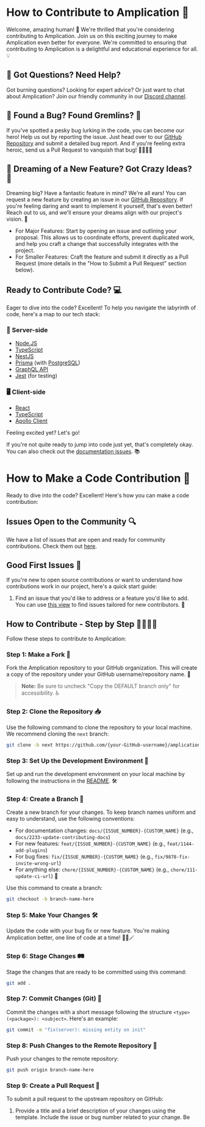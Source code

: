 # How to Contribute to Amplication 🚀

Welcome, amazing human! 🎉 We're thrilled that you're considering contributing to Amplication. Join us on this exciting journey to make Amplication even better for everyone. We're committed to ensuring that contributing to Amplication is a delightful and educational experience for all. 💡

## 🙋 Got Questions? Need Help?

Got burning questions? Looking for expert advice? Or just want to chat about Amplication? Join our friendly community in our [Discord channel](https://amplication.com/discord).

## 🐞 Found a Bug? Found Gremlins? 👾

If you've spotted a pesky bug lurking in the code, you can become our hero! Help us out by reporting the issue. Just head over to our [GitHub Repository](https://github.com/amplication/amplication/issues/new?assignees=&labels=type%3A%20bug&template=bug_report.md&title=) and submit a detailed bug report. And if you're feeling extra heroic, send us a Pull Request to vanquish that bug! 🦸‍♀️🦸‍♂️

## 🚀 Dreaming of a New Feature? Got Crazy Ideas? 🚁

Dreaming big? Have a fantastic feature in mind? We're all ears! You can request a new feature by creating an issue in our [GitHub Repository](https://github.com/amplication/amplication/issues/new?assignees=&labels=type%3A%20feature%20request&template=feature_request.md&title=). If you're feeling daring and want to implement it yourself, that's even better! Reach out to us, and we'll ensure your dreams align with our project's vision. 🌟

- For Major Features: Start by opening an issue and outlining your proposal. This allows us to coordinate efforts, prevent duplicated work, and help you craft a change that successfully integrates with the project.
- For Smaller Features: Craft the feature and submit it directly as a Pull Request (more details in the "How to Submit a Pull Request" section below).

## Ready to Contribute Code? 💻

Eager to dive into the code? Excellent! To help you navigate the labyrinth of code, here's a map to our tech stack:

### 🏢 Server-side

- [Node.JS](https://nodejs.org/)
- [TypeScript](https://www.typescriptlang.org/docs)
- [NestJS](https://docs.nestjs.com/)
- [Prisma](https://www.prisma.io/docs/) (with [PostgreSQL](https://www.postgresql.org/about/))
- [GraphQL API](https://docs.nestjs.com/graphql/quick-start)
- [Jest](https://docs.nestjs.com/fundamentals/testing) (for testing)

### 🖥️ Client-side

- [React](https://reactjs.org/docs/getting-started.html)
- [TypeScript](https://www.typescriptlang.org/docs)
- [Apollo Client](https://www.apollographql.com/docs/react/)

Feeling excited yet? Let's go!

If you're not quite ready to jump into code just yet, that's completely okay. You can also check out the [documentation issues](https://github.com/amplication/amplication/labels/type%3A%20docs). 📚

# How to Make a Code Contribution 🌟

Ready to dive into the code? Excellent! Here's how you can make a code contribution:

## Issues Open to the Community 🔍

We have a list of issues that are open and ready for community contributions. Check them out [here](https://github.com/amplication/amplication/issues?q=is%3Aopen+is%3Aissue+label%3A%22open+to+community%22).

## Good First Issues 🥇

If you're new to open source contributions or want to understand how contributions work in our project, here's a quick start guide:

1. Find an issue that you'd like to address or a feature you'd like to add. You can use [this view](https://github.com/amplication/amplication/issues?q=is%3Aopen+is%3Aissue+label%3A%22good%20first%20issue%22) to find issues tailored for new contributors. 🌈

## How to Contribute - Step by Step 🚶‍♂️🚶‍♀️

Follow these steps to contribute to Amplication:

### Step 1: Make a Fork 🍴

Fork the Amplication repository to your GitHub organization. This will create a copy of the repository under your GitHub username/repository name. 🚀

> **Note:** Be sure to uncheck "Copy the DEFAULT branch only" for accessibility. ♿

### Step 2: Clone the Repository 📥

Use the following command to clone the repository to your local machine. We recommend cloning the `next` branch:

```bash
git clone -b next https://github.com/{your-GitHub-username}/amplication.git
```

### Step 3: Set Up the Development Environment 💼

Set up and run the development environment on your local machine by following the instructions in the [README](./README.md#Development). 🛠️

### Step 4: Create a Branch 🌿

Create a new branch for your changes. To keep branch names uniform and easy to understand, use the following conventions:

- For documentation changes: `docs/{ISSUE_NUMBER}-{CUSTOM_NAME}` (e.g., `docs/2233-update-contributing-docs`)
- For new features: `feat/{ISSUE_NUMBER}-{CUSTOM_NAME}` (e.g., `feat/1144-add-plugins`)
- For bug fixes: `fix/{ISSUE_NUMBER}-{CUSTOM_NAME}` (e.g., `fix/9878-fix-invite-wrong-url`)
- For anything else: `chore/{ISSUE_NUMBER}-{CUSTOM_NAME}` (e.g., `chore/111-update-ci-url`) 📌

Use this command to create a branch:

```bash
git checkout -b branch-name-here
```

### Step 5: Make Your Changes 🛠️

Update the code with your bug fix or new feature. You're making Amplication better, one line of code at a time! 🧙‍♂️🪄

### Step 6: Stage Changes 🛤️

Stage the changes that are ready to be committed using this command:

```bash
git add .
```

### Step 7: Commit Changes (Git) 📝

Commit the changes with a short message following the structure `<type>(<package>): <subject>`. Here's an example:

```bash
git commit -m "fix(server): missing entity on init"
```

### Step 8: Push Changes to the Remote Repository 🚀

Push your changes to the remote repository:

```bash
git push origin branch-name-here
```

### Step 9: Create a Pull Request 🌈

To submit a pull request to the upstream repository on GitHub:

1. Provide a title and a brief description of your changes using the template. Include the issue or bug number related to your change. Be